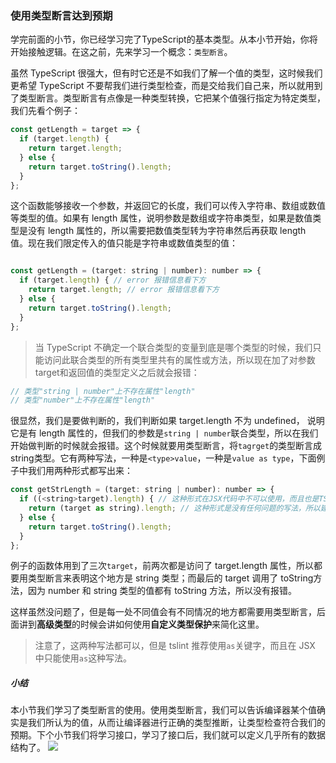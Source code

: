 ### 使用类型断言达到预期
学完前面的小节，你已经学习完了TypeScript的基本类型。从本小节开始，你将开始接触逻辑。在这之前，先来学习一个概念：`类型断言`。

虽然 TypeScript 很强大，但有时它还是不如我们了解一个值的类型，这时候我们更希望 TypeScript 不要帮我们进行类型检查，而是交给我们自己来，所以就用到了类型断言。类型断言有点像是一种类型转换，它把某个值强行指定为特定类型，我们先看个例子：

```js
const getLength = target => {
  if (target.length) {
    return target.length;
  } else {
    return target.toString().length;
  }
};
```

这个函数能够接收一个参数，并返回它的长度，我们可以传入字符串、数组或数值等类型的值。如果有 length 属性，说明参数是数组或字符串类型，如果是数值类型是没有 length 属性的，所以需要把数值类型转为字符串然后再获取 length 值。现在我们限定传入的值只能是字符串或数值类型的值：
```js

const getLength = (target: string | number): number => {
  if (target.length) { // error 报错信息看下方
    return target.length; // error 报错信息看下方
  } else {
    return target.toString().length;
  }
};
```
>当 TypeScript 不确定一个联合类型的变量到底是哪个类型的时候，我们只能访问此联合类型的所有类型里共有的属性或方法，所以现在加了对参数target和返回值的类型定义之后就会报错：

```js
// 类型"string | number"上不存在属性"length"
// 类型"number"上不存在属性"length"
```
很显然，我们是要做判断的，我们判断如果 target.length 不为 undefined， 说明它是有 length 属性的，但我们的参数是`string | number`联合类型，所以在我们开始做判断的时候就会报错。这个时候就要用类型断言，将`tagrget`的类型断言成string类型。它有两种写法，一种是`<type>value`，一种是`value as type`，下面例子中我们用两种形式都写出来：

```js
const getStrLength = (target: string | number): number => {
  if ((<string>target).length) { // 这种形式在JSX代码中不可以使用，而且也是TSLint不建议的写法
    return (target as string).length; // 这种形式是没有任何问题的写法，所以建议大家始终使用这种形式
  } else {
    return target.toString().length;
  }
};
```
例子的函数体用到了三次`target`，前两次都是访问了 target.length 属性，所以都要用类型断言来表明这个地方是 string 类型；而最后的 target 调用了 toString方法，因为 number 和 string 类型的值都有 toString 方法，所以没有报错。

这样虽然没问题了，但是每一处不同值会有不同情况的地方都需要用类型断言，后面讲到**高级类型**的时候会讲如何使用**自定义类型保护**来简化这里。

>注意了，这两种写法都可以，但是 tslint 推荐使用`as`关键字，而且在 JSX 中只能使用`as`这种写法。

##### 小结
本小节我们学习了类型断言的使用。使用类型断言，我们可以告诉编译器某个值确实是我们所认为的值，从而让编译器进行正确的类型推断，让类型检查符合我们的预期。下个小节我们将学习接口，学习了接口后，我们就可以定义几乎所有的数据结构了。
![](http://img.mukewang.com/5cf4bfc100015d6b16000232.jpg)
